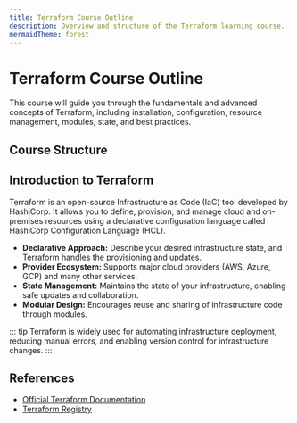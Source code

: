 ```yaml
---
title: Terraform Course Outline
description: Overview and structure of the Terraform learning course.
mermaidTheme: forest
---
```


# Terraform Course Outline

This course will guide you through the fundamentals and advanced concepts of Terraform, including installation, configuration, resource management, modules, state, and best practices.

## Course Structure

<!-- 1. [Introduction to Terraform](#introduction-to-terraform)
2. [Installation](./Install.md)
3. [Configuration](./Configuration.md)
4. [Providers and Resources](./ProvidersAndResources.md)
5. [Variables and Outputs](./VariablesAndOutputs.md)
6. [State Management](./StateManagement.md)
7. [Modules](./Modules.md)
8. [Best Practices](./BestPractices.md)
9. [Security Considerations](./Security.md)
10. [CI/CD Integration](./CICD.md)
11. [Troubleshooting](./Troubleshooting.md)
12. [References](#references) -->

## Introduction to Terraform

Terraform is an open-source Infrastructure as Code (IaC) tool developed by HashiCorp. It allows you to define, provision, and manage cloud and on-premises resources using a declarative configuration language called HashiCorp Configuration Language (HCL).

- **Declarative Approach:** Describe your desired infrastructure state, and Terraform handles the provisioning and updates.
- **Provider Ecosystem:** Supports major cloud providers (AWS, Azure, GCP) and many other services.
- **State Management:** Maintains the state of your infrastructure, enabling safe updates and collaboration.
- **Modular Design:** Encourages reuse and sharing of infrastructure code through modules.

::: tip
Terraform is widely used for automating infrastructure deployment, reducing manual errors, and enabling version control for infrastructure changes.
:::

<YouTubePlayer videoId="446E-r0rXHI" />

## References

- [Official Terraform Documentation](https://developer.hashicorp.com/terraform/docs)
- [Terraform Registry](https://registry.terraform.io/)

